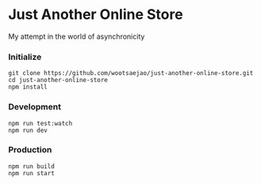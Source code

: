Just Another Online Store
========================

My attempt in the world of asynchronicity

### Initialize

```
git clone https://github.com/wootsaejao/just-another-online-store.git
cd just-another-online-store
npm install
```

### Development

```
npm run test:watch
npm run dev
```

### Production

```
npm run build
npm run start
```
